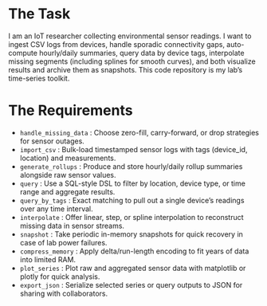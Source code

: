 # The Task

I am an IoT researcher collecting environmental sensor readings. I want to ingest CSV logs from devices, handle sporadic connectivity gaps, auto-compute hourly/daily summaries, query data by device tags, interpolate missing segments (including splines for smooth curves), and both visualize results and archive them as snapshots. This code repository is my lab’s time-series toolkit.

# The Requirements

* `handle_missing_data` : Choose zero-fill, carry-forward, or drop strategies for sensor outages.
* `import_csv` : Bulk-load timestamped sensor logs with tags (device_id, location) and measurements.
* `generate_rollups` : Produce and store hourly/daily rollup summaries alongside raw sensor values.
* `query` : Use a SQL-style DSL to filter by location, device type, or time range and aggregate results.
* `query_by_tags` : Exact matching to pull out a single device’s readings over any time interval.
* `interpolate` : Offer linear, step, or spline interpolation to reconstruct missing data in sensor streams.
* `snapshot` : Take periodic in-memory snapshots for quick recovery in case of lab power failures.
* `compress_memory` : Apply delta/run-length encoding to fit years of data into limited RAM.
* `plot_series` : Plot raw and aggregated sensor data with matplotlib or plotly for quick analysis.
* `export_json` : Serialize selected series or query outputs to JSON for sharing with collaborators.
